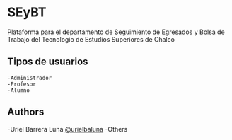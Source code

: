 # SEyBT

Plataforma para el departamento de Seguimiento de Egresados y Bolsa de Trabajo del Tecnologio de Estudios Superiores de Chalco





## Tipos de usuarios
    -Administrador
    -Profesor
    -Alumno
## Authors

-Uriel Barrera Luna [@urielbaluna](https://www.github.com/urielbaluna)
-Others
